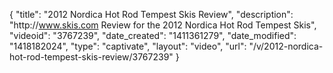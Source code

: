{
    "title": "2012 Nordica Hot Rod Tempest Skis Review",
    "description": "http:\/\/www.skis.com Review for the 2012 Nordica Hot Rod Tempest Skis",
    "videoid": "3767239",
    "date_created": "1411361279",
    "date_modified": "1418182024",
    "type": "captivate",
    "layout": "video",
    "url": "\/v\/2012-nordica-hot-rod-tempest-skis-review\/3767239"
}